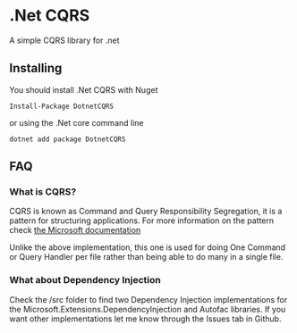 # .Net CQRS

A simple CQRS library for .net

## Installing

You should install .Net CQRS with Nuget

`Install-Package DotnetCQRS`

or using the .Net core command line

`dotnet add package DotnetCQRS`

## FAQ

### What is CQRS?

CQRS is known as Command and Query Responsibility Segregation, it is a pattern for structuring applications. For more information on the pattern check [the Microsoft documentation](https://docs.microsoft.com/en-us/azure/architecture/patterns/cqrs)

Unlike the above implementation, this one is used for doing One Command or Query Handler per file rather than being able to do many in a single file.

### What about Dependency Injection

Check the /src folder to find two Dependency Injection implementations for the Microsoft.Extensions.DependencyInjection and Autofac libraries. If you want other implementations let me know through the Issues tab in Github.
